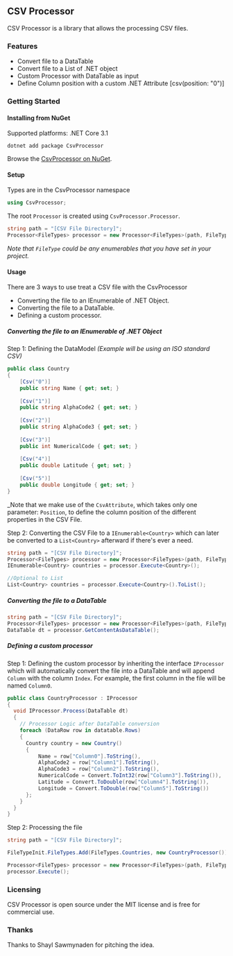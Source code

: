 ## CSV Processor

CSV Processor is a library that allows the processing CSV files.

### Features

- Convert file to a DataTable
- Convert file to a List of .NET object
- Custom Processor with DataTable as input
- Define Column position with a custom .NET Attribute [csv(position: "0")]

### Getting Started

#### Installing from NuGet

Supported platforms: .NET Core 3.1

```batch
dotnet add package CsvProcessor
```

Browse the <a href="https://www.nuget.org/packages/CsvProcessor/">CsvProcessor on NuGet</a>.

#### Setup

Types are in the CsvProcessor namespace

```csharp
using CsvProcessor;
```

The root `Processor` is created using `CsvProcessor.Processor`.

```csharp
string path = "[CSV File Directory]";
Processor<FileTypes> processor = new Processor<FileTypes>(path, FileTypes.Countries);
```

_Note that `FileType` could be any enumerables that you have set in your project._

#### Usage

There are 3 ways to use treat a CSV file with the CsvProcessor
- Converting the file to an IEnumerable of .NET Object.
- Converting the file to a DataTable.
- Defining a custom processor.

##### Converting the file to  an IEnumerable of .NET Object

Step 1: Defining the DataModel _(Example will be using an ISO standard CSV)_

```csharp
public class Country
{
    [Csv("0")]
    public string Name { get; set; }
    
    [Csv("1")]
    public string AlphaCode2 { get; set; }
    
    [Csv("2")]
    public string AlphaCode3 { get; set; }
    
    [Csv("3")]
    public int NumericalCode { get; set; }
    
    [Csv("4")]
    public double Latitude { get; set; }
    
    [Csv("5")]
    public double Longitude { get; set; }
}
```

_Note that we make use of the `CsvAttribute`, which takes only one parameter: `Position`, to define the column position of the different properties in the CSV File.

Step 2: Converting the CSV File to a `IEnumerable<Country>` which can later be converted to a `List<Country>` afterward if there's ever a need.

```csharp
string path = "[CSV File Directory]";
Processor<FileTypes> processor = new Processor<FileTypes>(path, FileTypes.Countries);
IEnumerable<Country> countries = processor.Execute<Country>();

//Optional to List
List<Country> countries = processor.Execute<Country>().ToList();
```

##### Converting the file to a DataTable

```csharp
string path = "[CSV File Directory]";
Processor<FileTypes> processor = new Processor<FileTypes>(path, FileTypes.Countries);
DataTable dt = processor.GetContentAsDataTable();
```

##### Defining a custom processor

Step 1: Defining the custom processor by inheriting the interface `IProcessor` which will automatically convert the file into a DataTable and will append `Column` with the column `Index`. For example, the first column in the file will be named `Column0`.

```csharp
public class CountryProcessor : IProcessor
{
  void IProcessor.Process(DataTable dt)
  {
    // Processor Logic after DataTable conversion
    foreach (DataRow row in datatable.Rows)
    {
      Country country = new Country()
      {
          Name = row["Column0"].ToString(),
          AlphaCode2 = row["Column1"].ToString(),
          AlphaCode3 = row["Column2"].ToString(),
          NumericalCode = Convert.ToInt32(row["Column3"].ToString()),
          Latitude = Convert.ToDouble(row["Column4"].ToString()),
          Longitude = Convert.ToDouble(row["Column5"].ToString())
      };
    }
  }
}
```

Step 2: Processing the file

```csharp
string path = "[CSV File Directory]";

FileTypeInit.FileTypes.Add(FileTypes.Countries, new CountryProcessor());

Processor<FileTypes> processor = new Processor<FileTypes>(path, FileTypes.Countries);
processor.Execute();
```

### Licensing

CSV Processor is open source under the MIT license and is free for commercial use.

### Thanks

Thanks to Shayl Sawmynaden for pitching the idea.
